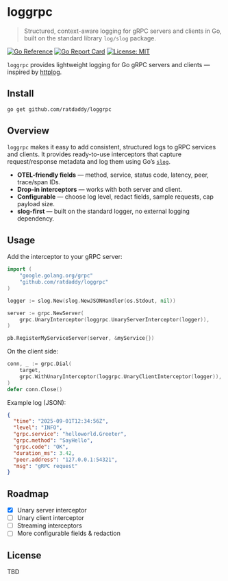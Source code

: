 # loggrpc

> Structured, context-aware logging for gRPC servers and clients in Go, built on the standard library `log/slog` package.

[![Go Reference](https://pkg.go.dev/badge/github.com/ratdaddy/loggrpc.svg)](https://pkg.go.dev/github.com/ratdaddy/loggrpc)
[![Go Report Card](https://goreportcard.com/badge/github.com/ratdaddy/loggrpc)](https://goreportcard.com/report/github.com/ratdaddy/loggrpc)
[![License: MIT](https://img.shields.io/badge/License-MIT-blue.svg)](LICENSE)

`loggrpc` provides lightweight logging for Go gRPC servers and clients — inspired by [httplog](https://github.com/go-chi/httplog).

## Install

```bash
go get github.com/ratdaddy/loggrpc
```

## Overview

`loggrpc` makes it easy to add consistent, structured logs to gRPC services and clients.
It provides ready-to-use interceptors that capture request/response metadata and log them using Go’s [`slog`](https://pkg.go.dev/log/slog).

* **OTEL-friendly fields** — method, service, status code, latency, peer, trace/span IDs.
* **Drop-in interceptors** — works with both server and client.
* **Configurable** — choose log level, redact fields, sample requests, cap payload size.
* **slog-first** — built on the standard logger, no external logging dependency.

## Usage

Add the interceptor to your gRPC server:

```go
import (
    "google.golang.org/grpc"
    "github.com/ratdaddy/loggrpc"
)

logger := slog.New(slog.NewJSONHandler(os.Stdout, nil))

server := grpc.NewServer(
    grpc.UnaryInterceptor(loggrpc.UnaryServerInterceptor(logger)),
)

pb.RegisterMyServiceServer(server, &myService{})
```

On the client side:

```go
conn, _ := grpc.Dial(
    target,
    grpc.WithUnaryInterceptor(loggrpc.UnaryClientInterceptor(logger)),
)
defer conn.Close()
```

Example log (JSON):

```json
{
  "time": "2025-09-01T12:34:56Z",
  "level": "INFO",
  "grpc.service": "helloworld.Greeter",
  "grpc.method": "SayHello",
  "grpc.code": "OK",
  "duration_ms": 3.42,
  "peer.address": "127.0.0.1:54321",
  "msg": "gRPC request"
}
```

## Roadmap

* [x] Unary server interceptor
* [ ] Unary client interceptor
* [ ] Streaming interceptors
* [ ] More configurable fields & redaction

## License

TBD

